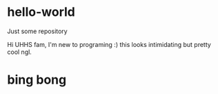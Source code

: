 # hello-world
Just some repository

Hi UHHS fam,
I'm new to programing :) this looks intimidating but pretty cool ngl.

# bing bong
